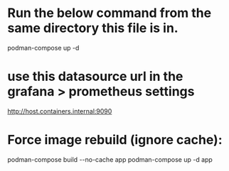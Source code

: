 # Run the below command from the same directory this file is in.
podman-compose up -d

# use this datasource url in the grafana > prometheus settings
http://host.containers.internal:9090

# Force image rebuild (ignore cache):
podman-compose build --no-cache app
podman-compose up -d app